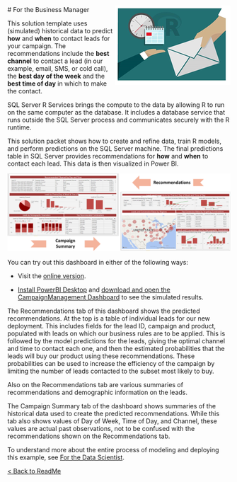 <img src="Images/management.png" align="right">
# For the Business Manager

This solution template uses (simulated) historical data to predict **how** and **when** to contact leads for your campaign. The recommendations include the **best channel** to contact a lead (in our example, email, SMS, or cold call), the **best day of the week** and the **best time of day** in which to make the contact.  
 
SQL Server R Services brings the compute to the data by allowing R to run on the same computer as the database. It includes a database service that runs outside the SQL Server process and communicates securely with the R runtime. 

This solution packet shows how to create and refine data, train R models, and perform predictions on the SQL Server machine. The final predictions table in SQL Server provides recommendations for **how** and **when** to contact each lead. This data is then visualized in Power BI. 


![Visualize](Images/visualize.png?raw=true)


You can try out this dashboard in either of the following ways:

* Visit the [online version](https://pcsadwebapp.azurewebsites.net/Solutions/Byod?solutionId=campaignoptimization).

*  <a href="https://powerbi.microsoft.com/en-us/desktop/" target="_blank">Install PowerBI Desktop</a> and <a href="../Campaign%20Optimization%20Dashboard.pbix" target="_blank">download and open the CampaignManagement Dashboard</a> to see the simulated results.

The Recommendations tab of this dashboard shows the predicted recommendations. At the top is a table of individual leads for our new deployment. This includes fields for the lead ID, campaign and product, populated with leads on which our business rules are to be applied. This is followed by the model predictions for the leads, giving the optimal channel and time to contact each one, and then the estimated probabilities that the leads will buy our product using these recommendations. These probabilities can be used to increase the efficiency of the campaign by limiting the number of leads contacted to the subset most likely to buy.

Also on the Recommendations tab are various summaries of recommendations and demographic information on the leads. 

The Campaign Summary tab of the dashboard shows summaries of the historical data used to create the predicted recommendations. While this tab also shows values of Day of Week, Time of Day, and Channel, these values are actual past observations, not to be confused with the recommendations shown on the Recommendations tab.   

To understand more about the entire process of modeling and deploying this example, see [For the Data Scientist](data-scientist.md).
 

[&lt; Back to ReadMe](../readme.md)

